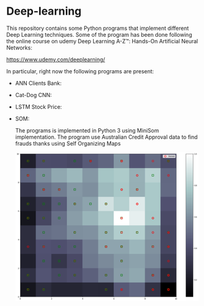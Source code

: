 # Deep-learning
This repository contains some Python programs that implement different Deep Learning techniques.
Some of the program has been done following the online course on udemy Deep Learning A-Z™: Hands-On Artificial Neural Networks:

https://www.udemy.com/deeplearning/

In particular, right now the following programs are present:

* ANN Clients Bank:

* Cat-Dog CNN:

* LSTM Stock Price:

* SOM:

  The programs is implemented in Python 3 using MiniSom implementation. The program use Australian Credit Approval data to find frauds thanks using Self Organizing Maps
  
   ![alt text](SOM/Images/somimpl.png)
  
